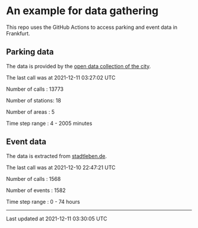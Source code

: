 # An example for data gathering

This repo uses the GitHub Actions to access parking and event data in Frankfurt.

## Parking data
The data is provided by the [open data collection of the city](https://www.offenedaten.frankfurt.de/).

The last call was at 2021-12-11 03:27:02 UTC

Number of calls   : 13773

Number of stations:    18

Number of areas   :     5

Time step range   :     4 -  2005 minutes


## Event data
The data is extracted from [stadtleben.de](https://stadtleben.de/frankfurt/).

The last call was at 2021-12-10 22:47:21 UTC

Number of calls   : 1568

Number of events  : 1582

Time step range   :    0 -   74 hours


----

Last updated at 2021-12-11 03:30:05 UTC
